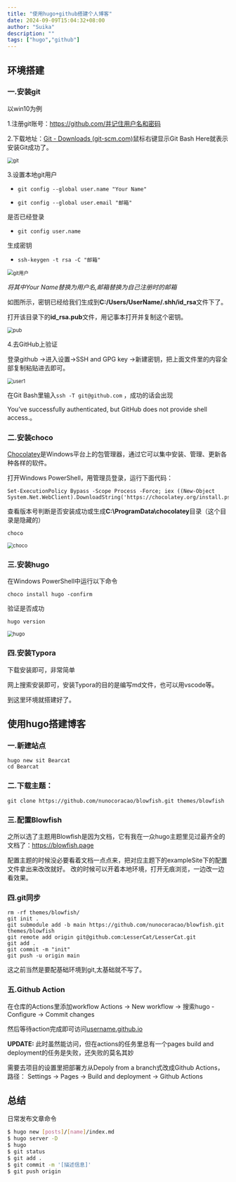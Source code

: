 ```yaml
---
title: "使用hugo+github搭建个人博客"
date: 2024-09-09T15:04:32+08:00
author: "Suika"
description: ""
tags: ["hugo","github"]
---
```


## **环境搭建**

### 一.安装git

以win10为例

1.注册git账号：https://github.com/并记住用户名和密码

2.下载地址：[Git - Downloads (git-scm.com)](https://git-scm.com/downloads)鼠标右键显示Git Bash Here就表示安装Git成功了。

<img src="img/git.png" alt="git" style="zoom: 80%;" />

3.设置本地git用户

- ```shell
  git config --global user.name "Your Name"
  ```

- ```shell
  git config --global user.email "邮箱"
  ```

是否已经登录

- ```shell
  git config user.name
  ```

生成密钥

- ```
  ssh-keygen -t rsa -C "邮箱"
  ```

<img src="img/gituser.png" alt="git用户" style="zoom:80%;" />

 *将其中Your Name替换为用户名,邮箱替换为自己注册时的邮箱*

如图所示，密钥已经给我们生成到**C:/Users/UserName/.shh/id_rsa**文件下了。

打开该目录下的**id_rsa.pub**文件，用记事本打开并复制这个密钥。

<img src="img/pub.png" alt="pub" style="zoom:80%;" />

4.去GitHub上验证

登录github ->进入设置->SSH and GPG key ->新建密钥，把上面文件里的内容全部复制粘贴进去即可。

<img src="img/github1.png" alt="user1" style="zoom:80%;" />

在Git Bash里输入`ssh -T git@github.com` ，成功的话会出现

 You’ve successfully authenticated, but GitHub does not provide shell access.。

### 二.安装choco

[Chocolatey](https://gitee.com/link?target=https%3A%2F%2Fchocolatey.org%2F)是Windows平台上的包管理器，通过它可以集中安装、管理、更新各种各样的软件。

打开Windows PowerShell，用管理员登录，运行下面代码：

```
Set-ExecutionPolicy Bypass -Scope Process -Force; iex ((New-Object System.Net.WebClient).DownloadString('https://chocolatey.org/install.ps1'))
```

查看版本号判断是否安装成功或生成**C:\ProgramData\chocolatey**目录（这个目录是隐藏的）

```shell
choco
```

<img src="img/choco.png" alt="choco" style="zoom:80%;" />

### 三.安装hugo

在Windows PowerShell中运行以下命令

```shell
choco install hugo -confirm
```

验证是否成功

```shell
hugo version
```

<img src="img/hugo.png" alt="hugo" style="zoom:80%;" />

### 四.安装Typora

下载安装即可，非常简单

网上搜索安装即可，安装Typora的目的是编写md文件，也可以用vscode等。

到这里环境就搭建好了。

## **使用hugo搭建博客**

###  一.新建站点

```
hugo new sit Bearcat
cd Bearcat
```

### 二.下载主题：

```
git clone https://github.com/nunocoracao/blowfish.git themes/blowfish
```

### 三.配置Blowfish

之所以选了主题用Blowfish是因为文档，它有我在一众hugo主题里见过最齐全的文档了：https://blowfish.page

配置主题的时候没必要看着文档一点点来，把对应主题下的exampleSite下的配置文件拿出来改改就好。
 改的时候可以开着本地环境，打开无痕浏览，一边改一边看效果。

### 四.git同步

```
rm -rf themes/blowfish/ 
git init .
git submodule add -b main https://github.com/nunocoracao/blowfish.git themes/blowfish
git remote add origin git@github.com:LesserCat/LesserCat.git
git add .
git commit -m "init"
git push -u origin main
```

这之前当然是要配基础环境到git,太基础就不写了。

### 五.Github Action

在仓库的Actions里添加workflow Actions -> New workflow -> 搜索hugo -Configure -> Commit changes

然后等待action完成即可访问[username.github.io](https://lessercat.github.io/)

**UPDATE:** 此时虽然能访问，但在actions的任务里总有一个pages build and deployment的任务是失败，还失败的莫名其妙

需要去项目的设置里把部署方从Depoly from a branch式改成Github Actions，路径：
 Settings -> Pages -> Build and deployment -> Github Actions

## **总结**

日常发布文章命令

```bash
$ hugo new [posts]/[name]/index.md
$ hugo server -D
$ hugo
$ git status
$ git add .
$ git commit -m '[描述信息]'
$ git push origin
```